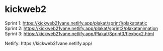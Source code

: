 # kickweb2
Sprint 1: https://kickweb21vane.netlify.app/plakat/sprint1/plakatstatic
</br> Sprint 2: https://kickweb21vane.netlify.app/plakat/sprint2/plakatanimation
</br> Sprint 3: https://kickweb21vane.netlify.app/Plakat/Sprint3/flexbox2.html
<p> Netlify: https://kickweb21vane.netlify.app/
